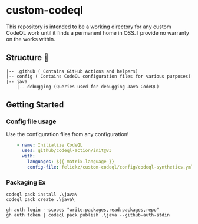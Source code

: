 # custom-codeql

This repository is intended to be a working directory for any custom CodeQL work until it finds a permanent home in OSS.  I provide no warranty on the works within.

## Structure 🚧

```
|-- .github ( Contains GitHub Actions and helpers)
|-- config ( Contains CodeQL configuration files for various purposes)
|-- java
    |-- debugging (Queries used for debugging Java CodeQL)

```


## Getting Started

### Config file usage

Use the configuration files from any configuration!
```yml    
    - name: Initialize CodeQL
      uses: github/codeql-action/init@v3
      with:
        languages: ${{ matrix.language }}
        config-file: felickz/custom-codeql/config/codeql-synthetics.yml@main
```


### Packaging Ex

```
codeql pack install .\java\
codeql pack create .\java\

gh auth login --scopes "write:packages,read:packages,repo"
gh auth token | codeql pack publish .\java --github-auth-stdin
```
